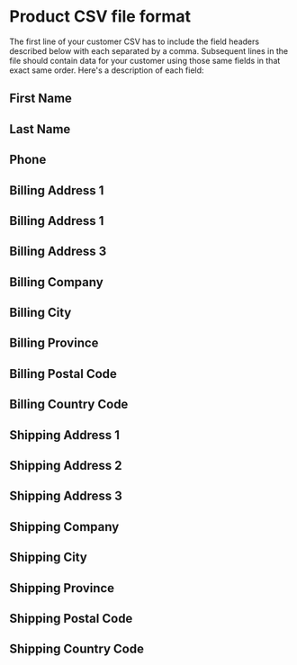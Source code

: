# Product CSV file format
The first line of your customer CSV has to include the field headers described below with each separated by a comma. Subsequent lines in the file should contain data for your customer using those same fields in that exact same order. Here's a description of each field:

## First Name
## Last Name
## Phone
## Billing Address 1
## Billing Address 1
## Billing Address 3
## Billing Company
## Billing City
## Billing Province
## Billing Postal Code
## Billing Country Code
## Shipping Address 1
## Shipping Address 2
## Shipping Address 3
## Shipping Company
## Shipping City
## Shipping Province
## Shipping Postal Code
## Shipping Country Code
